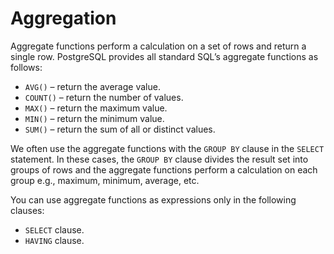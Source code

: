 # Aggregation

Aggregate functions perform a calculation on a set of rows and return a single row. PostgreSQL provides all standard SQL’s aggregate functions as follows:

* ``AVG()`` – return the average value.
* ``COUNT()`` – return the number of values.
* ``MAX()`` – return the maximum value.
* ``MIN()`` – return the minimum value.
* ``SUM()`` – return the sum of all or distinct values.

We often use the aggregate functions with the ``GROUP BY`` clause in the ``SELECT`` statement. In these cases, the ``GROUP BY`` clause divides the result set into groups of rows and the aggregate functions perform a calculation on each group e.g., maximum, minimum, average, etc.

You can use aggregate functions as expressions only in the following clauses:

* ``SELECT`` clause.
* ``HAVING`` clause.
